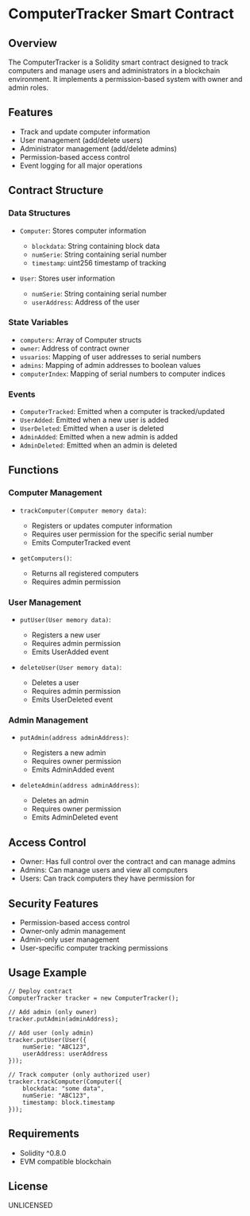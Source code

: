 # ComputerTracker Smart Contract

## Overview
The ComputerTracker is a Solidity smart contract designed to track computers and manage users and administrators in a blockchain environment. It implements a permission-based system with owner and admin roles.

## Features
- Track and update computer information
- User management (add/delete users)
- Administrator management (add/delete admins)
- Permission-based access control
- Event logging for all major operations

## Contract Structure

### Data Structures
- `Computer`: Stores computer information
  - `blockdata`: String containing block data
  - `numSerie`: String containing serial number
  - `timestamp`: uint256 timestamp of tracking

- `User`: Stores user information
  - `numSerie`: String containing serial number
  - `userAddress`: Address of the user

### State Variables
- `computers`: Array of Computer structs
- `owner`: Address of contract owner
- `usuarios`: Mapping of user addresses to serial numbers
- `admins`: Mapping of admin addresses to boolean values
- `computerIndex`: Mapping of serial numbers to computer indices

### Events
- `ComputerTracked`: Emitted when a computer is tracked/updated
- `UserAdded`: Emitted when a new user is added
- `UserDeleted`: Emitted when a user is deleted
- `AdminAdded`: Emitted when a new admin is added
- `AdminDeleted`: Emitted when an admin is deleted

## Functions

### Computer Management
- `trackComputer(Computer memory data)`: 
  - Registers or updates computer information
  - Requires user permission for the specific serial number
  - Emits ComputerTracked event

- `getComputers()`: 
  - Returns all registered computers
  - Requires admin permission

### User Management
- `putUser(User memory data)`:
  - Registers a new user
  - Requires admin permission
  - Emits UserAdded event

- `deleteUser(User memory data)`:
  - Deletes a user
  - Requires admin permission
  - Emits UserDeleted event

### Admin Management
- `putAdmin(address adminAddress)`:
  - Registers a new admin
  - Requires owner permission
  - Emits AdminAdded event

- `deleteAdmin(address adminAddress)`:
  - Deletes an admin
  - Requires owner permission
  - Emits AdminDeleted event

## Access Control
- Owner: Has full control over the contract and can manage admins
- Admins: Can manage users and view all computers
- Users: Can track computers they have permission for

## Security Features
- Permission-based access control
- Owner-only admin management
- Admin-only user management
- User-specific computer tracking permissions

## Usage Example
```solidity
// Deploy contract
ComputerTracker tracker = new ComputerTracker();

// Add admin (only owner)
tracker.putAdmin(adminAddress);

// Add user (only admin)
tracker.putUser(User({
    numSerie: "ABC123",
    userAddress: userAddress
}));

// Track computer (only authorized user)
tracker.trackComputer(Computer({
    blockdata: "some data",
    numSerie: "ABC123",
    timestamp: block.timestamp
}));
```

## Requirements
- Solidity ^0.8.0
- EVM compatible blockchain

## License
UNLICENSED
